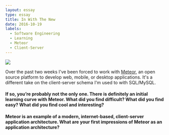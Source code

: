 ```yaml
---
layout: essay
type: essay
title: In With The New
date: 2016-10-19
labels:
  - Software Engineering
  - Learning
  - Meteor
  - Client-Server
---
```


<img src="https://d14xs1qewsqjcd.cloudfront.net/assets/logo.svg" align="middle">

Over the past two weeks I've been forced to work with [Meteor](https://www.meteor.com/), an open source platform to develop web, mobile, or desktop applications.  It's a different take on the client-server schema I'm used to with SQL/MySQL.

<h4>If so, you’re probably not the only one. There is definitely an initial learning curve with Meteor. What did you find difficult? What did you find easy? What did you find cool and interesting?</h4>

<h4>Meteor is an example of a modern, internet-based, client-server application architecture. What are your first impressions of Meteor as an application architecture?</h4>
